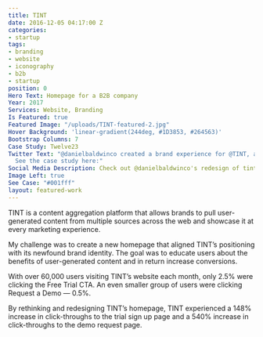 ```yaml
---
title: TINT
date: 2016-12-05 04:17:00 Z
categories:
- startup
tags:
- branding
- website
- iconography
- b2b
- startup
position: 0
Hero Text: Homepage for a B2B company
Year: 2017
Services: Website, Branding
Is Featured: true
Featured Image: "/uploads/TINT-featured-2.jpg"
Hover Background: 'linear-gradient(244deg, #1D3853, #264563)'
Bootstrap Columns: 7
Case Study: Twelve23
Twitter Text: "@danielbaldwinco created a brand experience for @TINT, a B2B startup.
  See the case study here:"
Social Media Description: Check out @danielbaldwinco's redesign of tintup.com
Image Left: true
See Case: "#001fff"
layout: featured-work
---
```


TINT is a content aggregation platform that allows brands to pull user-generated content from multiple sources across the web and showcase it at every marketing experience.

My challenge was to create a new homepage that aligned TINT’s positioning with its newfound brand identity. The goal was to educate users about the benefits of user-generated content and in return increase conversions. 

With over 60,000 users visiting TINT’s website each month, only 2.5% were clicking the Free Trial CTA. An even smaller group of users were clicking Request a Demo — 0.5%.

By rethinking and redesigning TINT’s homepage, TINT experienced a 148% increase in click-throughs to the trial sign up page and a 540% increase in click-throughs to the demo request page.

